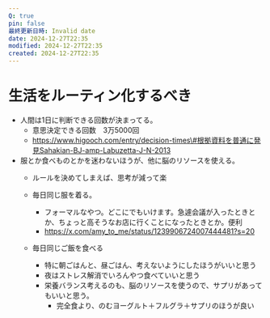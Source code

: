 ```yaml
---
Q: true
pin: false
最終更新日時: Invalid date
date: 2024-12-27T22:35
modified: 2024-12-27T22:35
created: 2024-12-27T22:35
---
```

# 生活をルーティン化するべき

- 人間は1日に判断できる回数が決まってる。
    - 意思決定できる回数　3万5000回
    - https://www.higooch.com/entry/decision-times\#根拠資料を普通に発見Sahakian-BJ-amp-Labuzetta-J-N-2013
- 服とか食べものとかを迷わないほうが、他に脳のリソースを使える。
    - ルールを決めてしまえば、思考が減って楽
    - 毎日同じ服を着る。
        - フォーマルなやつ。どこにでもいけます。急遽会議が入ったときとか、ちょっと高そうなお店に行くことになったときとか。便利
        - https://x.com/amy_to_me/status/1239906724007444481?s=20
        
    - 毎日同じご飯を食べる
        - 特に朝ごはんと、昼ごはん、考えないようにしたほうがいいと思う
        - 夜はストレス解消でいろんやつ食べていいと思う
        - 栄養バランス考えるのも、脳のリソースを使うので、サプリがあってもいいと思う。
            - 完全食より、のむヨーグルト＋フルグラ＋サプリのほうが良い